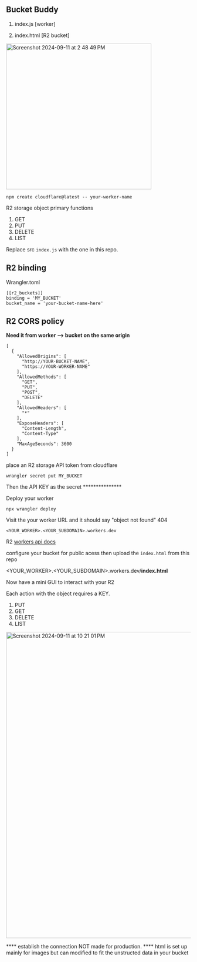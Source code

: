 ## Bucket Buddy

1. index.js [worker]<br>
   
2. index.html [R2 bucket]<br>



<img width="396" alt="Screenshot 2024-09-11 at 2 48 49 PM" src="https://github.com/user-attachments/assets/1906c175-31ba-4d25-b1da-ce2f5f43a47e">

```
npm create cloudflare@latest -- your-worker-name
```

R2 storage object primary functions

1. GET
2. PUT
3. DELETE
4. LIST

Replace src `index.js` with the one in this repo. 

## R2 binding

 Wrangler.toml
```
[[r2_buckets]]
binding = 'MY_BUCKET'
bucket_name = 'your-bucket-name-here'
```

## R2 CORS policy

**Need it from worker --> bucket on the same origin**

```
[
  {
    "AllowedOrigins": [
      "http://YOUR-BUCKET-NAME",
      "https://YOUR-WORKER-NAME"
    ],
    "AllowedMethods": [
      "GET",
      "PUT",
      "POST",
      "DELETE"
    ],
    "AllowedHeaders": [
      "*"
    ],
    "ExposeHeaders": [
      "Content-Length",
      "Content-Type"
    ],
    "MaxAgeSeconds": 3600
  }
]
```
place an R2 storage API token from cloudflare

```
wrangler secret put MY_BUCKET
```
Then the API KEY as the secret ***************<br>

Deploy your worker

```
npx wrangler deploy
```

Visit the your worker URL and it should say "object not found" 404

```
<YOUR_WORKER>.<YOUR_SUBDOMAIN>.workers.dev
```

R2&nbsp;<a href="https://developers.cloudflare.com/r2/api/workers/workers-api-usage/">workers api docs</a><br>

configure your bucket for public acess then upload the `index.html` from this repo<br>

<YOUR_WORKER>.<YOUR_SUBDOMAIN>.workers.dev/<strong>index.html</strong><br>

Now have a mini GUI to interact with your R2<br>

Each action with the object requires a KEY. 

1. PUT<br>
2. GET<br>
3. DELETE<br>
4. LIST<br>

<img width="832" alt="Screenshot 2024-09-11 at 10 21 01 PM" src="https://github.com/user-attachments/assets/9be1a2e6-0623-4259-b759-942b12e43e9a">

**** establish the connection NOT made for production.
**** html is set up mainly for images but can modified to fit the unstructed data in your bucket




